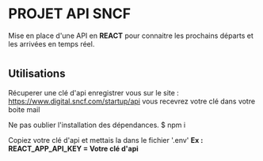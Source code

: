 # PROJET API SNCF 

Mise en place d'une API en **REACT** pour connaitre les prochains départs et les arrivées en temps réel.

#
## Utilisations
Récuperer une clé d'api enregistrer vous sur le site : 
https://www.digital.sncf.com/startup/api
vous recevrez votre clé dans votre boite mail 

Ne pas oublier l'installation des dépendances.
$ npm i 

Copiez votre clé d'api et mettais la dans le fichier '.env'
**Ex : REACT_APP_API_KEY = Votre clé d'api** 



